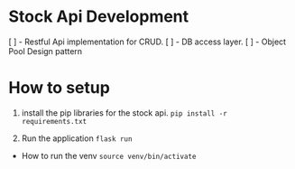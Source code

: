 # Stock Api Development

[ ] - Restful Api implementation for CRUD.
[ ] - DB access layer.
[ ] - Object Pool Design pattern


# How to setup
1. install the pip libraries for the stock api.
`pip install -r requirements.txt`

2. Run the application
`flask run`


* How to run the venv
`source venv/bin/activate`


